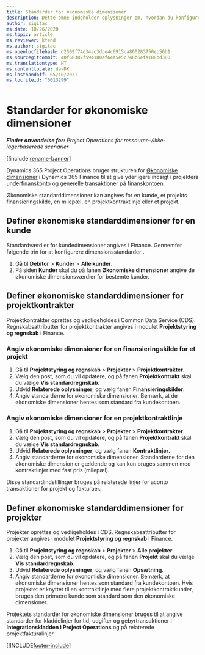 ```yaml
---
title: Standarder for økonomiske dimensioner
description: Dette emne indeholder oplysninger om, hvordan du konfigurerer standarder for økonomiske dimensioner.
author: sigitac
ms.date: 10/26/2020
ms.topic: article
ms.reviewer: kfend
ms.author: sigitac
ms.openlocfilehash: d2509f74d34ac3dce4c6915ca860283750eb50b1
ms.sourcegitcommit: 40f68387f594180af64a5e5c748b6efa188bd300
ms.translationtype: HT
ms.contentlocale: da-DK
ms.lasthandoff: 05/10/2021
ms.locfileid: "6013299"
---
```

# <a name="financial-dimension-defaults"></a>Standarder for økonomiske dimensioner

_**Finder anvendelse for:** Project Operations for ressource-/ikke-lagerbaserede scenarier_

[!include [rename-banner](~/includes/cc-data-platform-banner.md)]

Dynamics 365 Project Operations bruger strukturen for [Økonomiske dimensioner](/dynamics365/finance/general-ledger/financial-dimensions) i Dynamics 365 Finance til at give yderligere indsigt i projekters underfinanskonto og generelle transaktioner på finanskontoen.

Økonomiske standarddimensioner kan angives for en kunde, et projekts finansieringskilde, en milepæl, en projektkontraktlinje eller et projekt.

## <a name="define-default-financial-dimensions-for-a-customer"></a>Definer økonomiske standarddimensioner for en kunde

Standardværdier for kundedimensioner angives i Finance. Gennemfør følgende trin for at konfigurere dimensionsstandarder .

1. Gå til **Debitor** > **Kunder** > **Alle kunder**.
2. På siden **Kunder** skal du på fanen **Økonomiske dimensioner** angive de økonomiske dimensionsværdier for bestemte kunder.

## <a name="define-default-financial-dimensions-for-project-contracts"></a>Definer økonomiske standarddimensioner for projektkontrakter

Projektkontrakter oprettes og vedligeholdes i Common Data Service (CDS). Regnskabsattributter for projektkontrakter angives i modulet **Projektstyring og regnskab** i Finance.

### <a name="set-financial-dimensions-for-a-project-funding-source"></a>Angiv økonomiske dimensioner for en finansieringskilde for et projekt

1. Gå til **Projektstyring og regnskab** > **Projekter** > **Projektkontrakter**.
2. Vælg den post, som du vil opdatere, og på fanen **Projektkontrakt** skal du vælge **Vis standardregnskab**.
3. Udvid **Relaterede oplysninger**, og vælg fanen **Finansieringskilder**.
4. Angiv standarderne for økonomiske dimensioner. Bemærk, at de økonomiske dimensioner hentes som standard fra kundekontoen.

### <a name="set-financial-dimensions-for-a-project-contract-line"></a>Angiv økonomiske dimensioner for en projektkontraktlinje

1. Gå til **Projektstyring og regnskab** > **Projekter** > **Projektkontrakter**.
2. Vælg den post, som du vil opdatere, og på fanen **Projektkontrakt** skal du vælge **Vis standardregnskab**.
3. Udvid **Relaterede oplysninger**, og vælg fanen **Kontraktlinjer**.
4. Angiv standarderne for økonomiske dimensioner. Standarderne for den økonomiske dimension er gældende og kan kun bruges sammen med kontraktlinjer med fast pris (milepæl).

Disse standardindstillinger bruges på relaterede linjer for aconto transaktioner for projekt og fakturaer.

## <a name="define-default-financial-dimensions-for-projects"></a>Definer økonomiske standarddimensioner for projekter

Projekter oprettes og vedligeholdes i CDS. Regnskabsattributter for projekter angives i modulet **Projektstyring og regnskab** i Finance.

1. Gå til **Projektstyring og regnskab** > **Projekter** > **Alle projekter**.
2. Vælg den post, som du vil opdatere, og på fanen **Projekt** skal du vælge **Vis standardregnskab**.
3. Udvid **Relaterede oplysninger**, og vælg fanen **Opsætning**.
4. Angiv standarderne for økonomiske dimensioner. Bemærk, at økonomiske dimensioner hentes som standard fra kundekontoen. Hvis projektet er knyttet til en kontraktlinje med flere projektkontraktkunder, bruges den primære kunde som standard som den økonomiske dimensioner.

Projektets standarder for økonomiske dimensioner bruges til at angive standarder for kladdelinjer for tid, udgifter og gebyrtransaktioner i **Integrationskladden i Project Operations** og på relaterede projektfakturalinjer.


[!INCLUDE[footer-include](../includes/footer-banner.md)]